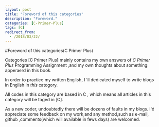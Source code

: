 ```yaml
---
layout: post
title: "Foreword of this categories"
description: "Foreword."
categories: [C-Primer-Plus]
tags: [C]
redirect_from:
  - /2018/03/22/
---
```

#Foreword of this categories(C Primer Plus)

  Categories [C Primer Plus] mainly contains my own answers of *C Primer Plus* Programming Assignment ,and my own thoughts about
something apperaerd in this book.

  In order to practice my written English, I 'll dedicated myself to write blogs in English in *this* catogory.
    
  All codes in this category are based in C , which means all articles in this category will be taged in [C].
    
  As a new coder, undoubtedly there will be dozens of faults in my blogs. I'd appreciate some feedback on my work,and any method,such as e-mail, github ,comments(which will available in fews days) are welcomed.
